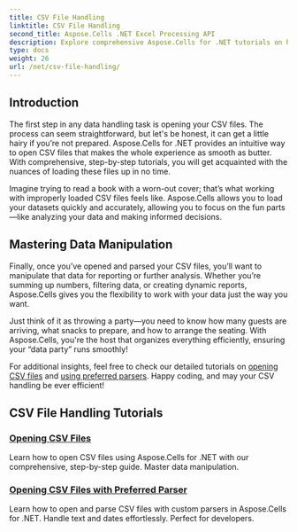 ```yaml
---
title: CSV File Handling
linktitle: CSV File Handling
second_title: Aspose.Cells .NET Excel Processing API
description: Explore comprehensive Aspose.Cells for .NET tutorials on handling CSV files, including opening, parsing, and manipulating data with ease and efficiency.
type: docs
weight: 26
url: /net/csv-file-handling/
---
```

## Introduction

The first step in any data handling task is opening your CSV files. The process can seem straightforward, but let's be honest, it can get a little hairy if you’re not prepared. Aspose.Cells for .NET provides an intuitive way to open CSV files that makes the whole experience as smooth as butter. With comprehensive, step-by-step tutorials, you will get acquainted with the nuances of loading these files up in no time. 

Imagine trying to read a book with a worn-out cover; that’s what working with improperly loaded CSV files feels like. Aspose.Cells allows you to load your datasets quickly and accurately, allowing you to focus on the fun parts—like analyzing your data and making informed decisions. 

## Mastering Data Manipulation 

Finally, once you’ve opened and parsed your CSV files, you’ll want to manipulate that data for reporting or further analysis. Whether you’re summing up numbers, filtering data, or creating dynamic reports, Aspose.Cells gives you the flexibility to work with your data just the way you want.

Just think of it as throwing a party—you need to know how many guests are arriving, what snacks to prepare, and how to arrange the seating. With Aspose.Cells, you're the host that organizes everything efficiently, ensuring your “data party” runs smoothly! 

For additional insights, feel free to check our detailed tutorials on [opening CSV files](./csv-file-opening-csv-files/) and [using preferred parsers](./csv-file-opening-csv-files-with-preferred-parser/). Happy coding, and may your CSV handling be ever efficient!


## CSV File Handling Tutorials
### [Opening CSV Files](./csv-file-opening-csv-files/)
Learn how to open CSV files using Aspose.Cells for .NET with our comprehensive, step-by-step guide. Master data manipulation.
### [Opening CSV Files with Preferred Parser](./csv-file-opening-csv-files-with-preferred-parser/)
Learn how to open and parse CSV files with custom parsers in Aspose.Cells for .NET. Handle text and dates effortlessly. Perfect for developers.